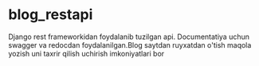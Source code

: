 # blog_restapi
Django rest frameworkidan foydalanib tuzilgan api. Documentatiya uchun swagger va redocdan foydalanilgan.Blog saytdan ruyxatdan o'tish maqola yozish uni taxrir qilish
uchirish imkoniyatlari bor
